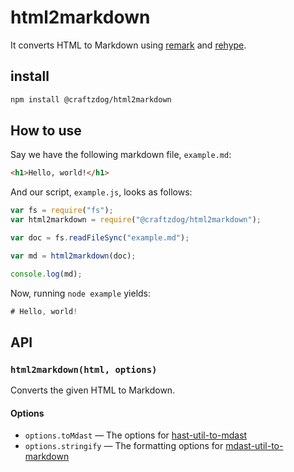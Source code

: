 # html2markdown

It converts HTML to Markdown using [remark][] and [rehype][].

## install

```sh
npm install @craftzdog/html2markdown
```

## How to use

Say we have the following markdown file, `example.md`:

```markdown
<h1>Hello, world!</h1>
```

And our script, `example.js`, looks as follows:

```js
var fs = require("fs");
var html2markdown = require("@craftzdog/html2markdown");

var doc = fs.readFileSync("example.md");

var md = html2markdown(doc);

console.log(md);
```

Now, running `node example` yields:

```js
# Hello, world!
```

## API

### `html2markdown(html, options)`

Converts the given HTML to Markdown.

#### Options

- `options.toMdast` — The options for [hast-util-to-mdast][]
- `options.stringify` — The formatting options for [mdast-util-to-markdown][]

[remark]: https://github.com/remarkjs/remark
[rehype]: https://github.com/rehypejs/rehype
[hast-util-to-mdast]: https://github.com/syntax-tree/hast-util-to-mdast
[mdast-util-to-markdown]: https://github.com/syntax-tree/mdast-util-to-markdown#formatting-options

